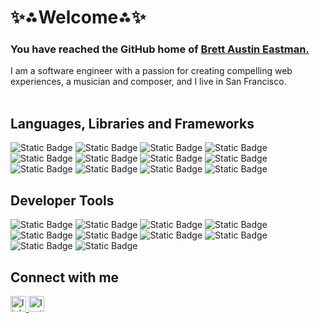 <h1>✨⁂Welcome⁂✨</h1>

<h3>You have reached the GitHub home of <a href="https://www.brettaustineastman.com/" target="_blank">Brett Austin Eastman.</a></h2>
I am a software engineer with a passion for creating compelling web experiences, a musician and composer, and I live in San Francisco.<br /><br />

## Languages, Libraries and Frameworks
![Static Badge](https://img.shields.io/badge/Javascript-141414?style=for-the-badge)
![Static Badge](https://img.shields.io/badge/NodeJS-141414?style=for-the-badge)
![Static Badge](https://img.shields.io/badge/React-141414?style=for-the-badge)
![Static Badge](https://img.shields.io/badge/HTML-141414?style=for-the-badge)
![Static Badge](https://img.shields.io/badge/CSS-141414?style=for-the-badge)
![Static Badge](https://img.shields.io/badge/SQL-141414?style=for-the-badge)
![Static Badge](https://img.shields.io/badge/PostgreSQL-141414?style=for-the-badge)
![Static Badge](https://img.shields.io/badge/MongoDB-141414?style=for-the-badge)
![Static Badge](https://img.shields.io/badge/Express.js-141414?style=for-the-badge)
![Static Badge](https://img.shields.io/badge/Python-141414?style=for-the-badge)
![Static Badge](https://img.shields.io/badge/Next.js-141414?style=for-the-badge)
![Static Badge](https://img.shields.io/badge/Svelte-141414?style=for-the-badge)

## Developer Tools
![Static Badge](https://img.shields.io/badge/GitHub-141414?style=for-the-badge)
![Static Badge](https://img.shields.io/badge/GitLab-141414?style=for-the-badge)
![Static Badge](https://img.shields.io/badge/Amazon_AWS-141414?style=for-the-badge)
![Static Badge](https://img.shields.io/badge/Visual_Studio_Code-141414?style=for-the-badge)
![Static Badge](https://img.shields.io/badge/Jest-141414?style=for-the-badge)
![Static Badge](https://img.shields.io/badge/mocha.js-141414?style=for-the-badge)
![Static Badge](https://img.shields.io/badge/chai.js-141414?style=for-the-badge)
![Static Badge](https://img.shields.io/badge/Figma-141414?style=for-the-badge)
![Static Badge](https://img.shields.io/badge/Tailwind-141414?style=for-the-badge)
![Static Badge](https://img.shields.io/badge/styled--components-141414?style=for-the-badge)

## Connect with me
<div align="left">
  <a href="https://www.linkedin.com/in/brett-austin-eastman/" target="_blank">
    <img src="https://img.shields.io/static/v1?message=LinkedIn&logo=linkedin&label=&color=1A478A&logoColor=white&labelColor=&style=for-the-badge" height="25" alt="linkedin logo"  />
  </a>
  <a href="https://www.instagram.com/brettaustineastman/" target="_blank">
    <img src="https://img.shields.io/badge/Instagram-1A478A?style=for-the-badge&logo=instagram&logoColor=white" height="25" alt="Instagram logo"  />
  </a>
</div>
